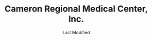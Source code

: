 ---
layout: location-page
date: Last Modified
description: "Local COVID-19 testing is available at Cameron Regional Medical Center, Inc. in Cameron, Missouri, USA."
permalink: "locations/missouri/cameron/cameron-regional-medical-center-inc/"
tags:
  - locations
  - missouri
title: Cameron Regional Medical Center, Inc.
state: Missouri
stateAbbr: MO
hood: Cameron
address: 1600 East Evergreen
city: Cameron
zip: 64429
mapUrl: "http://maps.apple.com/?q=Cameron+Regional+Medical+Center+Inc&address=1600+East+Evergreen,Cameron,Missouri,64429"
locationType: Walk-in
phone: 816-632-2101
website: https://cameronregional.org/
onlineBooking: undefined
closed: undefined
closedUpdate: April 14th, 2020
notes: "By appointment only. Requires phone screen."
days: Everyday
hours: 8AM-8PM
ctaMessage: Learn more
ctaUrl: "https://cameronregional.org/"
---